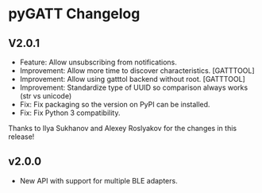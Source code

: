 # pyGATT Changelog

## V2.0.1

* Feature: Allow unsubscribing from notifications.
* Improvement: Allow more time to discover characteristics. [GATTTOOL]
* Improvement: Allow using gatttol backend without root. [GATTTOOL]
* Improvement: Standardize type of UUID so comparison always works (str vs unicode)
* Fix: Fix packaging so the version on PyPI can be installed.
* Fix: Fix Python 3 compatibility.

Thanks to Ilya Sukhanov and Alexey Roslyakov for the changes in this release!

## v2.0.0

* New API with support for multiple BLE adapters.
